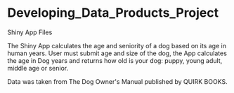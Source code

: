 # Developing_Data_Products_Project
Shiny App Files

The Shiny App calculates the age and seniority of a dog based on its age in human years.
User must submit age and size of the dog, the App calculates the age in Dog years and returns how old is your dog: puppy, young adult, middle age or senior.

Data was taken from The Dog Owner's Manual published by QUIRK BOOKS.
